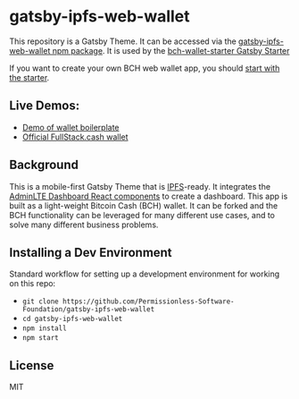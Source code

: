 # gatsby-ipfs-web-wallet

This repository is a Gatsby Theme. It can be accessed via the [gatsby-ipfs-web-wallet npm package](https://www.npmjs.com/package/gatsby-ipfs-web-wallet). It is used by the [bch-wallet-starter Gatsby Starter](https://github.com/Permissionless-Software-Foundation/bch-wallet-starter)

If you want to create your own BCH web wallet app, you should [start with the starter](https://github.com/Permissionless-Software-Foundation/bch-wallet-starter).

## Live Demos:

- [Demo of wallet boilerplate](https://demo-wallet.fullstack.cash)
- [Official FullStack.cash wallet](https://wallet.fullstack.cash)

## Background
This is a mobile-first Gatsby Theme that is [IPFS](https://ipfs.io)-ready. It integrates the [AdminLTE Dashboard React components](https://www.npmjs.com/package/adminlte-2-react) to create a dashboard. This app is built as a light-weight Bitcoin Cash (BCH) wallet. It can be forked and the BCH functionality can be leveraged for many different use cases, and to solve many different business problems.


## Installing a Dev Environment
Standard workflow for setting up a development environment for working on this repo:

- `git clone https://github.com/Permissionless-Software-Foundation/gatsby-ipfs-web-wallet`
- `cd gatsby-ipfs-web-wallet`
- `npm install`
- `npm start`

## License
MIT

